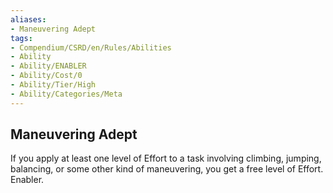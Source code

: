 ```yaml
---
aliases:
- Maneuvering Adept
tags:
- Compendium/CSRD/en/Rules/Abilities
- Ability
- Ability/ENABLER
- Ability/Cost/0
- Ability/Tier/High
- Ability/Categories/Meta
---
```


  
## Maneuvering Adept  
If you apply at least one level of Effort to a task involving climbing, jumping, balancing, or some other kind of maneuvering, you get a free level of Effort. Enabler.